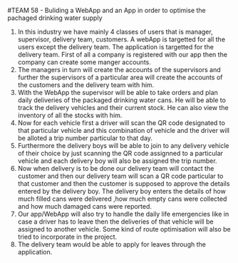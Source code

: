 #TEAM 58 - Buliding a WebApp and an App in order to optimise the pachaged drinking water supply

1. In this industry we have mainly 4 classes of users that is manager, supervisor, delivery team, customers. A webApp is targetted for all the users except the delivery team. The application is targetted for the delivery team. First of all a company is registered with our app then the company can create some manger accounts.
1. The managers in turn will create the accounts of the supervisors and further the supervisors of a particular area will create the accounts of the customers and the delivery team with him.
1. With the WebApp the supervisor will be able to take orders and plan daily deliveries of the packaged drinking water cans. He will be able to track the delivery vehicles and their current stock. He can also view the inventory of all the stocks with him.
1. Now for each vehicle first a driver will scan the QR code designated to that particular vehicle and this combination of vehicle and the driver will be alloted a trip number particular to that day.
1. Furthermore the delivery boys will be able to join to any delivery vehicle of their choice by just scanning the QR code assignned to a particular vehicle and each delivery boy will also be assigned the trip number.
1. Now when delivery is to be done our delivery team will contact the customer and then our delivery team will scan a QR code particular to that customer and then the customer is supposed to approve the details entered by the delivery boy. The delivery boy enters the details of how much filled cans were delivered ,how much empty cans were collected and how much damaged cans were reported.
1. Our app/WebApp will also try to handle the daily life emergencies like in case a driver has to leave then the deliveries of that vehicle will be assigned to another vehicle. Some kind of route optimisation will also be tried to incorporate in the project.
1. The delivery team would be able to apply for leaves through the application. 